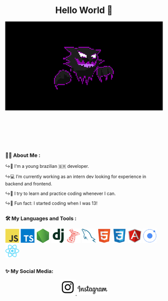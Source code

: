 <h1 align='center'> Hello World 👋</h1>

<div name='image' align='center'>
  <img src='haunter.gif' style='margin-bottom:100px'>
</div>

<h2></h2>

### 👩‍💻 About Me : 

↪️🦎 I'm a young brazilian 🇧🇷 developer. 

↪️💻 I’m currently working as an intern dev looking for experience in backend and frontend. 

↪️🔱 I try to learn and practice coding ​​whenever I can.

↪️🚀 Fun fact: I started coding when I was 13!

<h2></h2>

### 🛠️ My Languages and Tools :

<div name='language_icons'>
  <img src='https://github.com/devicons/devicon/blob/master/icons/javascript/javascript-original.svg' style='width:45px'>
  <img src='https://github.com/devicons/devicon/blob/master/icons/typescript/typescript-original.svg' style='width:45px'>
  <img src='https://github.com/devicons/devicon/blob/master/icons/nodejs/nodejs-original.svg' style='width:45px'>
  <img src='https://github.com/devicons/devicon/blob/master/icons/django/django-plain.svg' style='width:45px'>
  <img src='https://github.com/devicons/devicon/blob/master/icons/microsoftsqlserver/microsoftsqlserver-plain.svg' style='width:45px'>
  <img src='https://github.com/devicons/devicon/blob/master/icons/mysql/mysql-original.svg' style='width:45px'>
  <img src='https://github.com/devicons/devicon/blob/master/icons/html5/html5-original.svg' style='width:45px'>
  <img src='https://github.com/devicons/devicon/blob/master/icons/css3/css3-original.svg' style='width:45px'>
  <img src='https://github.com/devicons/devicon/blob/master/icons/angularjs/angularjs-original.svg' style='width:45px'>
  <img src='https://github.com/devicons/devicon/blob/master/icons/ionic/ionic-original.svg' style='width:45px'>
  <img src='https://github.com/devicons/devicon/blob/master/icons/react/react-original.svg' style='width:45px'>
</div>

<h2></h2>

### ✨ My Social Media:

<div id='badges' align='center'>
    <a href='https://www.instagram.com/lai_sprndl/' target="_blank">
      <img src='instagram_icon.png.png' style='width:50px'>
      <img src='instagramtxt.png.png' style='width:100px'>
    </a>
</div>
